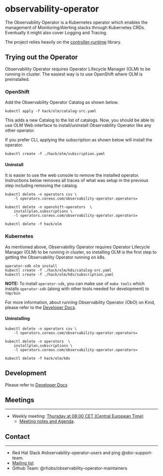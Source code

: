 # observability-operator

The Observability Operator is a Kubernetes operator which enables the
management of Monitoring/Alerting stacks through Kubernetes CRDs. Eventually it
might also cover Logging and Tracing.

The project relies heavily on the [controller-runtime](https://github.com/kubernetes-sigs/controller-runtime) library.

## Trying out the Operator

Observability Operator requires Operator Lifecycle Manager (OLM) to be running
in cluster. The easiest way is to use OpenShift where OLM is preinstalled.

### OpenShift

Add the Observability Operator Catalog as shown below.

```
kubectl apply -f hack/olm/catalog-src.yaml
```
This adds a new Catalog to the list of catalogs. Now, you should be able to use
OLM Web interface to install/uninstall Observability Operator like any other
operator.

If you prefer CLI, applying the subscription as shown below will install the
operator.

```
kubectl create -f ./hack/olm/subscription.yaml
```


####  Uninstall

It is easier to use the web console to remove the installed operator.
Instructions below removes all traces of what was setup in the previous step
including removing the catalog.
```
kubectl delete -n operators csv \
    -l operators.coreos.com/observability-operator.operators=

kubectl delete -n openshift-operators  \
    installplan,subscriptions \
    -l operators.coreos.com/observability-operator.operators=

kubectl delete -f hack/olm
```

### Kubernetes

As mentioned above, Observability Operator requires Operator Lifecycle Manager
(OLM) to be running in cluster, so installing OLM is the first step to getting
the Observability Operator running on k8s.


```
operator-sdk olm install
kubectl create -f ./hack/olm/k8s/catalog-src.yaml
kubectl create -f ./hack/olm/k8s/subscription.yaml

```
**NOTE:** To install  `operator-sdk`, you can make use of  `make tools` which
installs `operator-sdk` (along with other tools needed for development)
to `tmp/bin`

For more information, about running Observability Operator (ObO) on Kind,
please refer to the [Developer Docs](./docs/developer.md).

####  Uninstalling
```
kubectl delete -n operators csv \
    -l operators.coreos.com/observability-operator.operators=

kubectl delete -n operators  \
    installplan,subscriptions \
    -l operators.coreos.com/observability-operator.operators=

kubectl delete -f hack/olm/k8s
```
## Development

Please refer to [Developer Docs](./docs/developer.md)

## Meetings
___
- Weekly meeting: [Thursday at 08:00 CET (Central European Time)](https://meet.google.com/gwy-vssi-hfr)
  - [Meeting notes and Agenda](https://docs.google.com/document/d/1Iy3CRIEzsHUhtMuzCVRX-8fbmsivcu2iju1J2vN2knQ/edit?usp=meetingnotes&showmeetingnotespromo=true).

## Contact
___
- Red Hat Slack #observability-operator-users and ping @obo-support-team.
- [Mailing list](mso-users@redhat.com)
- Github Team: @rhobs/observability-operator-maintainers
